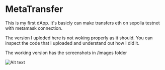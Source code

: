 # MetaTransfer
This is my first dApp. It's basicly can make transfers eth on sepolia testnet with metamask connection.

The version I uploded here is not woking properly as it should. You can inspect the code that I uploaded and understand out how I did it.

The working version has the screenshots in /images folder

![Alt text](images/21.39.35.jpeg)
